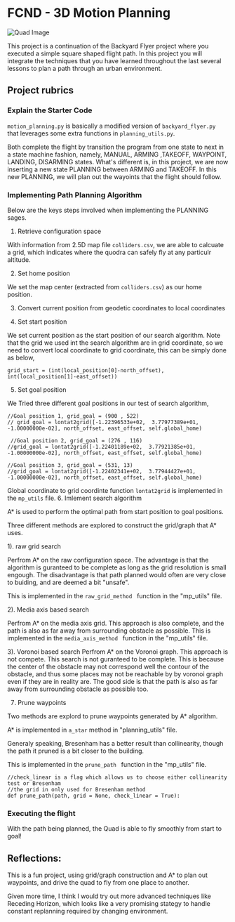 # FCND - 3D Motion Planning
![Quad Image](./misc/enroute.png)



This project is a continuation of the Backyard Flyer project where you executed a simple square shaped flight path. In this project you will integrate the techniques that you have learned throughout the last several lessons to plan a path through an urban environment.



## Project rubrics

### Explain the Starter Code

`motion_planning.py` is basically a modified version of `backyard_flyer.py` that leverages some extra functions in `planning_utils.py`. 

Both complete the flight by transition the program from one state to next in a state machine fashion, namely, MANUAL, ARMING ,TAKEOFF, WAYPOINT, LANDING, DISARMING states. What's different is, in this project, we are now inserting a new state PLANNING between ARMING and TAKEOFF. In this new PLANNING, we will plan out the wayoints that the flight should follow.

### Implementing Path Planning Algorithm

Below are the keys steps involved when implementing the PLANNING sages.

1. Retrieve configuration space

With information from 2.5D map file `colliders.csv`, we are able to calcuate a grid, which indicates where the quodra can safely fly at any particulr altitude. 

2. Set home position

We set the map center (extracted from `colliders.csv`) as our home position.

3. Convert current position from geodetic coordinates to local coordinates

4. Set start position

We set current position as the start position of our search algorithm. Note that the grid we used int the search algorithm are in grid coordinate, so we need to convert local coordinate to grid coordinate, this can be simply done as below,

```
grid_start = (int(local_position[0]-north_offset), int(local_position[1]-east_offset))
```

5. Set goal position

We Tried three different goal positions in our test of search algorithm,

```
//Goal position 1, grid_goal = (900 , 522)
// grid_goal = lontat2grid([-1.22396533e+02,  3.77977389e+01, -1.00000000e-02], north_offset, east_offset, self.global_home)

 //Goal position 2, grid_goal = (276 , 116)
//grid_goal = lontat2grid([-1.22401189e+02,  3.77921385e+01, -1.00000000e-02], north_offset, east_offset, self.global_home)
        
//Goal position 3, grid_goal = (531, 13)
//grid_goal = lontat2grid([-1.22402341e+02,  3.77944427e+01, -1.00000000e-02], north_offset, east_offset, self.global_home)

```
Global coordinate to grid coordinte function `lontat2grid` is implemented in the `mp_utils` file.
6. Imlement search algorithm

A* is used to perform the optimal path from start position to goal positions.

Three different methods are explored to construct the grid/graph that A* uses.

1). raw grid search 

Perfrom A* on the raw configuration space. The advantage is that the algorithm is guranteed to be complete as long as the grid resolution is small engough. The disadvantage is that path planned would often are very close to buiding, and are deemed a bit "unsafe".

This is implemented in the `raw_grid_method ` function in the "mp_utils" file.

2). Media axis based search

Perfrom A* on the media axis grid. This approach is also complete, and the path is also as far away from surrounding obstacle as possible. 
This is implemented in the `media_axis_method ` function in the "mp_utils" file.

3). Voronoi based search
Perfrom A* on the Voronoi graph. This approach is not compete. This search is not guranteed to be complete. This is because the center of the obstacle may not correspond well the contour of the obstacle, and thus some places may not be reachable by by voronoi graph even if they are in reality are. The good side is that the path is also as far away from surrounding obstacle as possible too.

7. Prune waypoints 

Two methods are explord to prune waypoints generated by A* algorithm.

A* is implemented in `a_star` method in "planning_utils" file.

Generaly speaking, Bresenham has a better result than collinearity, though the path it pruned is a bit closer to the building.

This is implemented in the `prune_path ` function in the "mp_utils" file.

```
//check_linear is a flag which allows us to choose either collinearity test or Bresenham
//the grid in only used for Bresenham method
def prune_path(path, grid = None, check_linear = True):
```

### Executing the flight

With the path being planned, the Quad is able to fly smoothly from start to goal! 

## Reflections:

This is a fun project, using grid/graph construction and A* to plan out waypoints, and drive the quad to fly from one place to another.

Given more time, I think I would try out more advanced techniques like Receding Horizon, which looks like a very promising stategy to handle constant replanning required by changing environment.
 

